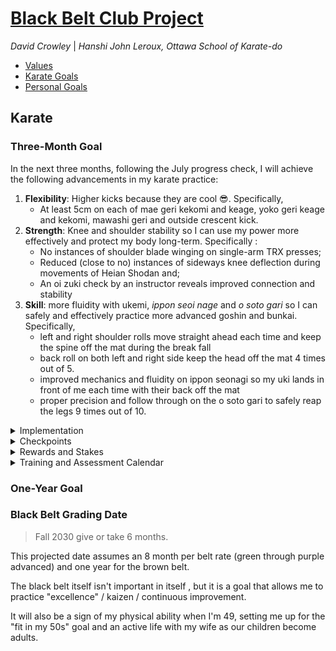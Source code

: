 <link rel="stylesheet" href="bbc-style.css">

<div class="bbc-title" markdown='1'>

# [Black Belt Club Project](landing.md)

_David Crowley_ \| _Hanshi John Leroux, Ottawa School of Karate-do_

<div id="menu" class="bbc-menu" markdown=1>

- [Values](values.md)
- [Karate Goals](karate.md)
- [Personal Goals](personal.md)

</div>

</div>

## Karate

<div class="tile-box">

<div markdown='1'>

### Three-Month Goal

In the next three months, following the July progress check, I will achieve the following advancements in my karate practice:

1. **Flexibility**: Higher kicks because they are cool 😎. Specifically,
   - At least 5cm on each of mae geri kekomi and keage, yoko geri keage and kekomi, mawashi geri and outside crescent kick.
2. **Strength**: Knee and shoulder stability so I can use my power more effectively and protect my body long-term. Specifically :
   - No instances of shoulder blade winging on single-arm TRX presses;
   - Reduced (close to no) instances of sideways knee deflection during movements of Heian Shodan and;
   - An oi zuki check by an instructor reveals improved connection and stability
3. **Skill**: more fluidity with ukemi, _ippon seoi nage_ and _o soto gari_ so I can safely and effectively practice more advanced goshin and bunkai. Specifically,
   - left and right shoulder rolls move straight ahead each time and keep the spine off the mat during the break fall
   - back roll on both left and right side keep the head off the mat 4 times out of 5.
   - improved mechanics and fluidity on ippon seonagi so my uki lands in front of me each time with their back off the mat
   - proper precision and follow through on the o soto gari to safely reap the legs 9 times out of 10.

<details>

<summary>Implementation</summary>

<div markdown='1'>

#### Kicks

Gabriel Vargas has been an inspiration for me recently and has many excellent kick mobility tutorials to choose from. I will work on one or another of the following for several weeks at a time, switching based on progress, observed need and simple variety.

<div class='code-compare'>

<div markdown='1'>

<iframe width="560" height="315" src="https://www.youtube.com/embed/o4FUCiew7zU?si=hzNi84Vnxfgtec2T&amp;start=145" title="YouTube video player" frameborder="0" allow="accelerometer; autoplay; clipboard-write; encrypted-media; gyroscope; picture-in-picture; web-share" referrerpolicy="strict-origin-when-cross-origin" allowfullscreen></iframe>

</div>

<div markdown='1'>

Exercice list

1. Raised hamstring stretch (toes up, drop chest) -> Pivot to side kick position and raise kicking leg -> Pivot to quad/hip flexor stretch/Bulgarian squat
   - 10x per leg
   - Adjust starting height: higher = harder
2. Frog pose with legs in 90 degrees, calves parallel : rock back and forth 3x -> windsheild wipers 3x per side -> pivot to quick glute stretch/child pose 1x per side
   - 10x
3. Standing, supported kick stretch with standing foot pivoted out : pull knee up with free hand with heel raised to the side -> extend lower leg to full round kick -> release leg and raise straight leg for height, using momentum -> snap kick
   - each exercice 3x
   - set of 10

</div>

</div>

Other workouts by Gabriel Varga :

- [Hip Mobility Routine For Better Kicks](https://youtu.be/Cg5WmMCK6pE?si=SvqnnAPJGbPC__xF&t=75)
- [How To Get HIGHER Kicks](https://youtu.be/IbVjc1Kl0lI?si=xQe8mcRQIWsAxkGd&t=120)

#### Strength

I have two approaches here: one is general bullet-proofing and the other is hip mechanics and karate coordination.

For bullet-proofing, I will pick up the ATG Coaching Zero program I used before in the years before joining the dojo.

- [Website](https://www.atgonlinecoaching.com/)
- [Blog](https://www.atgonlinecoaching.com/articles)

> Exercise list (combines part of the upper body workout and all of the lower body workout)
>
> - Upper body superset : TRX single arm press -> TRX inverted row -> Band pull aparts
>   - 10 reps per exercise
>   - 2-3 sets
>   - band pull apart variations :
>     - with thumbs pointed back;
>     - start from high and bring down to chest as you pull;
>     - replace with 3 sets of 10 band face-pulls;
>     - replace with seated shoulder cuff rotations (elbow on knee, arm at 90 degrees, with dumbell: 3x 10 reps each side)
> - 10x 1min reverse steps with band
> - 25x tibialis raise
> - 25x straight leg (gastroc) calf raise -> progess to single-leg
> - 25x tibialis raise
> - 25x knees over toes calf (soleus) raise -> progress to single-leg
> - 25x Patrick step (standing forward reach on one leg)
> - 5x ATG split squat per side x5 sets
> - Mobility superset (2-3sets) : 30x elephant walk -> (1 min) L-sit progressions -> Couch stretch

For hip mechanics and coordination, I have found a great Shotokan dojo in France lead by Bertrand Jaillet that produced many kihon tutorials during the pandemic. I will use a select few for hip strenthening, movement pattern improvement and whole-body coordination.

> embed BJ videos here

</div>

</details>

<details>

<summary>Checkpoints</summary>

<div markdown='1'>

#### Checks

| Goal | Test |
| --- | --- |
| Kicks | Mark/Tape on point on wall from a fixed distance for each kick |
| Stability | Shoulder = random self-check with free hand during TRX press; Knee = film Heian Shodan and count lateral deflections; Oi zuki = check by instructor for alignment and stability |
| Skill | Shoulder roll to side break fall = film and count number/degree of deflection from staight line; Back roll = film and count number of head contacts; Ippon seoi nage = challenge instructor for a grade |

#### When

| Week | Description                 |
| ---- | --------------------------- |
| 1    | Baseline values             |
| 3    | Quarter of the way          |
| 7    | Midpoint and progress check |
| 14   | Final check                 |

</div>

</details>

<details>

<summary>Rewards and Stakes</summary>

<div markdown='1'>

</div>

</details>

<details>

<summary>Training and Assessment Calendar</summary>

<div markdown='1'>

> embed google calendar here

</div>

</details>

</div>

<div markdown='1'>

### One-Year Goal

</div>

<div markdown='1'>

### Black Belt Grading Date

> Fall 2030 give or take 6 months.

This projected date assumes an 8 month per belt rate (green through purple advanced) and one year for the brown belt.

The black belt itself isn't important in itself , but it is a goal that allows me to practice "excellence" / kaizen / continuous improvement.

It will also be a sign of my physical ability when I'm 49, setting me up for the "fit in my 50s" goal and an active life with my wife as our children become adults.

</div>

</div>
